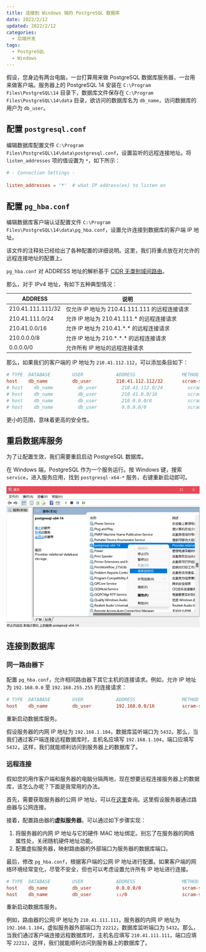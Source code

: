```yaml
---
title: 连接到 Windows 端的 PostgreSQL 数据库
date: 2022/2/12
updated: 2022/2/12
categories:
  - 后端开发
tags:
  - PostgreSQL
  - Windows
---
```


假设，您身边有两台电脑，一台打算用来做 PostgreSQL 数据库服务器，一台用来做客户端。服务器上的 PostgreSQL 14 安装在 `C:\Program Files\PostgreSQL\14` 目录下，数据库文件保存在 `C:\Program Files\PostgreSQL\14\data` 目录，欲访问的数据库名为 `db_name`，访问数据库的用户为 `db_user`。

## 配置 `postgresql.conf`

编辑数据库配置文件 `C:\Program Files\PostgreSQL\14\data\postgresql.conf`，设置监听的远程连接地址。将 `listen_addresses` 项的值设置为 `*`，如下所示：

```conf
# - Connection Settings -

listen_addresses = '*'  # what IP address(es) to listen on
```

## 配置 `pg_hba.conf`

编辑数据库客户端认证配置文件 `C:\Program Files\PostgreSQL\14\data\pg_hba.conf`，设置允许连接到数据库的客户端 IP 地址。

该文件的注释处已经给出了各种配置的详细说明。这里，我们将重点放在对允许的远程连接地址的配置上。

`pg_hba.conf` 对 ADDRESS 地址的解析基于 [CIDR 无类别域间路由](https://en.wikipedia.org/wiki/Classless_Inter-Domain_Routing)。

那么，对于 IPv4 地址，有如下五种典型情况：

| ADDRESS           | 说明                                           |
| ----------------- | ---------------------------------------------- |
| 210.41.111.111/32 | 仅允许 IP 地址为 210.41.111.111 的远程连接请求 |
| 210.41.111.0/24   | 允许 IP 地址为 210.41.111.\* 的远程连接请求    |
| 210.41.0.0/16     | 允许 IP 地址为 210.41.\*.\* 的远程连接请求     |
| 210.0.0.0/8       | 允许 IP 地址为 210.\*.\*.\* 的远程连接请求     |
| 0.0.0.0/0         | 允许所有 IP 地址的远程连接请求                 |

那么，如果我们的客户端的 IP 地址为 `210.41.112.112`，可以添加条目如下：

```conf
# TYPE  DATABASE        USER            ADDRESS                 METHOD
host    db_name         db_user         210.41.112.112/32       scram-sha-256
# host    db_name         db_user         210.41.112.0/24         scram-sha-256
# host    db_name         db_user         210.41.0.0/16           scram-sha-256
# host    db_name         db_user         210.0.0.0/8             scram-sha-256
# host    db_name         db_user         0.0.0.0/0               scram-sha-256
```

更小的范围，意味着更高的安全性。

## 重启数据库服务

为了让配置生效，我们需要重启启动 PostgreSQL 数据库。

在 Windows 端，PostgreSQL 作为一个服务运行。按 Windows 键，搜索 `service`，进入服务应用，找到 `postgresql-x64-*` 服务，右键重新启动即可。

![重启 PostgreSQL 数据库](./connect-with-pgsql/restart-pgsql.png)

## 连接到数据库

### 同一路由器下

配置 `pg_hba.conf`，允许相同路由器下其它主机的连接请求。例如，允许 IP 地址为 `192.168.0.0` 至 `192.168.255.255` 的连接请求：

```conf
# TYPE  DATABASE        USER            ADDRESS                 METHOD
host    db_name         db_user         192.168.0.0/16          scram-sha-256
```

重新启动数据库服务。

假设服务器的内网 IP 地址为 `192.168.1.104`，数据库监听端口为 `5432`。那么，当我们通过客户端连接远程数据库时，主机名应填写 `192.168.1.104`，端口应填写 `5432`，这样，我们就能顺利访问到服务器上的数据库了。

### 远程连接

假如您的用作客户端和服务器的电脑分隔两地，现在想要远程连接服务器上的数据库，该怎么办呢？下面是我常用的办法。

首先，需要获取服务器的公网 IP 地址，可以在[这里](https://www.ip138.com/)查询。这里假设服务器通过路由器与公网连接。

接着，配置路由器的**虚拟服务器**。可以通过如下步骤实现：

1. 将服务器的内网 IP 地址与它的硬件 MAC 地址绑定。别忘了在服务器的网络属性处，关闭随机硬件地址功能。
2. 配置虚拟服务器，映射路由器的外部端口为服务器的数据库端口。

最后，修改 `pg_hba.conf`，根据客户端的公网 IP 地址进行配置。如果客户端的网络环境经常变化，尽管不安全，但也可以考虑设置允许所有 IP 地址进行连接。

```conf
# TYPE  DATABASE        USER            ADDRESS                 METHOD
host    db_name         db_user         0.0.0.0/0               scram-sha-256
host    db_name         db_user         ::/0                    scram-sha-256
```

重新启动数据库服务。

例如，路由器的公网 IP 地址为 `210.41.111.111`，服务器的内网 IP 地址为 `192.168.1.104`，虚拟服务器外部端口为 `22212`，数据库监听端口为 `5432`。那么，当我们通过客户端连接远程数据库时，主机名应填写 `210.41.111.111`，端口应填写 `22212`，这样，我们就能顺利访问到服务器上的数据库了。
